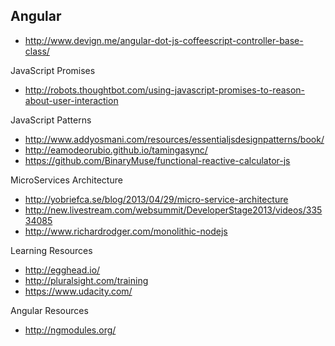 Angular
--
* http://www.devign.me/angular-dot-js-coffeescript-controller-base-class/

JavaScript Promises
* http://robots.thoughtbot.com/using-javascript-promises-to-reason-about-user-interaction

JavaScript Patterns
* http://www.addyosmani.com/resources/essentialjsdesignpatterns/book/
* http://eamodeorubio.github.io/tamingasync/
* https://github.com/BinaryMuse/functional-reactive-calculator-js

MicroServices Architecture
* http://yobriefca.se/blog/2013/04/29/micro-service-architecture
* http://new.livestream.com/websummit/DeveloperStage2013/videos/33534085
* http://www.richardrodger.com/monolithic-nodejs


Learning Resources
* http://egghead.io/
* http://pluralsight.com/training
* https://www.udacity.com/


Angular Resources
* http://ngmodules.org/
